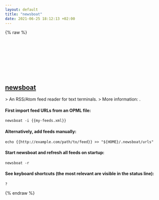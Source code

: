 ```yaml
---
layout: default
title: "newsboat"
date: 2021-06-25 18:12:13 +02:00
---
```

{% raw %}
<h2 id="newsboat">
  <a href="/en/common/newsboat.html">newsboat</a> <a href="#newsboat"><svg class="icon">
    <use href="/assets/images/unicode_sprite.svg#link" />
  </svg></a>
</h2>
> An RSS/Atom feed reader for text terminals.
> More information: <https://newsboat.org/>.

#### First import feed URLs from an OPML file:
```shell
newsboat -i {{my-feeds.xml}}
```
#### Alternatively, add feeds manually:
```shell
echo {{http://example.com/path/to/feed}} >> "${HOME}/.newsboat/urls"
```
#### Start newsboat and refresh all feeds on startup:
```shell
newsboat -r
```
#### See keyboard shortcuts (the most relevant are visible in the status line):
```shell
?
```
{% endraw %}